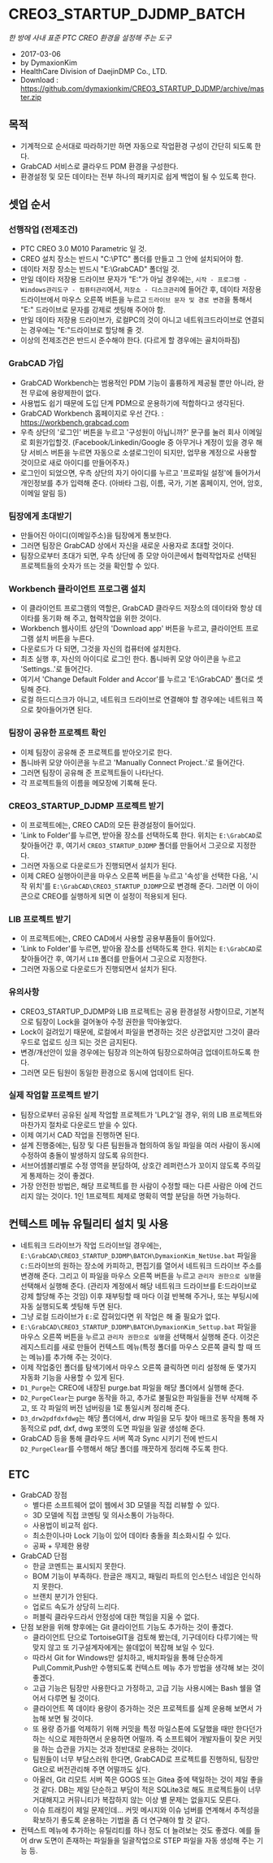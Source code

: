 
# CREO3_STARTUP_DJDMP_BATCH

_한 방에 사내 표준 PTC CREO 환경을 설정해 주는 도구_

* 2017-03-06
* by DymaxionKim
* HealthCare Division of DaejinDMP Co., LTD.
* Download : <https://github.com/dymaxionkim/CREO3_STARTUP_DJDMP/archive/master.zip>

## 목적
* 기계적으로 순서대로 따라하기만 하면 자동으로 작업환경 구성이 간단히 되도록 한다.
* GrabCAD 서비스로 클라우드 PDM 환경을 구성한다.
* 환경설정 및 모든 데이타는 전부 하나의 패키지로 쉽게 백업이 될 수 있도록 한다.


## 셋업 순서

### 선행작업 (전제조건)
* PTC CREO 3.0 M010 Parametric 일 것.
* CREO 설치 장소는 반드시 "C:\PTC" 폴더를 만들고 그 안에 설치되어야 함.
* 데이타 저장 장소는 반드시 "E:\GrabCAD" 폴더일 것.
* 만일 데이타 저장용 드라이브 문자가 "E:"가 아닐 경우에는, `시작 - 프로그램 - Windows관리도구 - 컴퓨터관리`에서, `저장소 - 디스크관리`에 들어간 후, 데이타 저장용 드라이브에서 마우스 오른쪽 버튼을 누르고 `드라이브 문자 및 경로 변경`을 통해서 "E:" 드라이브로 문자를 강제로 셋팅해 주어야 함.
* 만일 데이타 저장용 드라이브가, 로컬PC의 것이 아니고 네트워크드라이브로 연결되는 경우에는 "E:"드라이브로 할당해 줄 것.
* 이상의 전제조건은 반드시 준수해야 한다. (다르게 할 경우에는 골치아파짐)

### GrabCAD 가입
* GrabCAD Workbench는 범용적인 PDM 기능이 훌륭하게 제공될 뿐만 아니라, 완전 무료에 용량제한이 없다.
* 사용법도 쉽기 때문에 도입 단계 PDM으로 운용하기에 적합하다고 생각된다.
* GrabCAD Workbench 홈페이지로 우선 간다. : https://workbench.grabcad.com
* 우측 상단의 '로그인' 버튼을 누르고 '구성원이 아닙니까?' 문구를 눌러 회사 이메일로 회원가입할것.  (Facebook/Linkedin/Google 중 아무거나 계정이 있을 경우 해당 서비스 버튼을 누르면 자동으로 소셜로그인이 되지만, 업무용 계정으로 사용할 것이므로 새로 아이디를 만들어주자.)
* 로그인이 되었으면, 우측 상단의 자기 아이디를 누르고 '프로파일 설정'에 들어가서 개인정보를 추가 입력해 준다. (아바타 그림, 이름, 국가, 기본 홈페이지, 언어, 암호, 이메일 알림 등)

### 팀장에게 초대받기
* 만들어진 아이디(이메일주소)을 팀장에게 통보한다.
* 그러면 팀장은 GrabCAD 상에서 자신을 새로운 사용자로 초대할 것이다.
* 팀장으로부터 초대가 되면, 우측 상단에 종 모양 아이콘에서 협력작업자로 선택된 프로젝트들의 숫자가 뜨는 것을 확인할 수 있다.

### Workbench 클라이언트 프로그램 설치
* 이 클라이언트 프로그램의 역할은, GrabCAD 클라우드 저장소의 데이타와 항상 데이타를 동기화 해 주고, 협력작업을 위한 것이다.
* Workbench 웹사이트 상단의 'Download app' 버튼을 누르고, 클라이언트 프로그램 설치 버튼을 누른다.
* 다운로드가 다 되면, 그것을 자신의 컴퓨터에 설치한다.
* 최초 실행 후, 자신의 아이디로 로그인 한다.  톱니바퀴 모양 아이콘을 누르고 'Settings..'로 들어간다.
* 여기서 'Change Default Folder and Accor'를 누르고 'E:\GrabCAD' 폴더로 셋팅해 준다.
* 로컬 하드디스크가 아니고, 네트워크 드라이브로 연결해야 할 경우에는 네트워크 쪽으로 찾아들어가면 된다.

### 팀장이 공유한 프로젝트 확인
* 이제 팀장이 공유해 준 프로젝트를 받아오기로 한다.
* 톱니바퀴 모양 아이콘을 누르고 'Manually Connect Project..'로 들어간다.
* 그러면 팀장이 공유해 준 프로젝트들이 나타난다.
* 각 프로젝트들의 이름을 메모장에 기록해 둔다.

### CREO3_STARTUP_DJDMP 프로젝트 받기
* 이 프로젝트에는, CREO CAD의 모든 환경설정이 들어있다.
* 'Link to Folder'를 누르면, 받아올 장소를 선택하도록 한다.  위치는 `E:\GrabCAD`로 찾아들어간 후, 여기서 `CREO3_STARTUP_DJDMP` 폴더를 만들어서 그곳으로 지정한다.
* 그러면 자동으로 다운로드가 진행되면서 설치가 된다.
* 이제 CREO 실행아이콘을 마우스 오른쪽 버튼을 누르고 '속성'을 선택한 다음, '시작 위치'를 `E:\GrabCAD\CREO3_STARTUP_DJDMP`으로 변경해 준다.  그러면 이 아이콘으로 CREO를 실행하게 되면 이 설정이 적용되게 된다.

### LIB 프로젝트 받기
* 이 프로젝트에는, CREO CAD에서 사용할 공용부품들이 들어있다.
* 'Link to Folder'를 누르면, 받아올 장소를 선택하도록 한다.  위치는 `E:\GrabCAD`로 찾아들어간 후, 여기서 `LIB` 폴더를 만들어서 그곳으로 지정한다.
* 그러면 자동으로 다운로드가 진행되면서 설치가 된다.

### 유의사항
* CREO3_STARTUP_DJDMP와 LIB 프로젝트는 공용 환경설정 사항이므로, 기본적으로 팀장이 Lock을 걸어놓아 수정 권한을 막아놓았다.
* Lock이 걸려있기 때문에, 로컬에서 파일을 변경하는 것은 상관없지만 그것이 클라우드로 업로드 싱크 되는 것은 금지된다.
* 변경/개선안이 있을 경우에는 팀장과 의논하여 팀장으로하여금 업데이트하도록 한다.
* 그러면 모든 팀원이 동일한 환경으로 동시에 업데이트 된다.

### 실제 작업할 프로젝트 받기
* 팀장으로부터 공유된 실제 작업할 프로젝트가 'LPL2'일 경우, 위의 LIB 프로젝트와 마찬가지 절차로 다운로드 받을 수 있다.
* 이제 여기서 CAD 작업을 진행하면 된다.
* 설계 진행중에는, 팀장 및 다른 팀원들과 협의하여 동일 파일을 여러 사람이 동시에 수정하여 충돌이 발생하지 않도록 유의한다.
* 서브어셈블리별로 수정 영역을 분담하여, 상호간 레퍼런스가 꼬이지 않도록 주의깊게 통제하는 것이 좋겠다.
* 가장 안전한 방법은, 해당 프로젝트를 한 사람이 수정할 때는 다른 사람은 아에 건드리지 않는 것이다.  1인 1프로젝트 체제로 명확히 역할 분담을 하면 가능하다.


## 컨텍스트 메뉴 유틸리티 설치 및 사용
* 네트워크 드라이브가 작업 드라이브일 경우에는, `E:\GrabCAD\CREO3_STARTUP_DJDMP\BATCH\DymaxionKim_NetUse.bat` 파일을 `C:`드라이브의 원하는 장소에 카피하고, 편집기를 열어서 네트워크 드라이브 주소를 변경해 준다.  그리고 이 파일을 마우스 오른쪽 버튼을 누르고 `관리자 권한으로 실행`을 선택해서 실행해 준다. (관리자 계정에서 해당 네트워크 드라이브를 E:드라이브로 강제 할당해 주는 것임)  이후 재부팅할 때 마다 이걸 반복해 주거나, 또는 부팅시에 자동 실행되도록 셋팅해 두면 된다.
* 그냥 로컬 드라이브가 `E:`로 잡혀있다면 위 작업은 해 줄 필요가 없다.
* `E:\GrabCAD\CREO3_STARTUP_DJDMP\BATCH\DymaxionKim_Settup.bat` 파일을 마우스 오른쪽 버튼을 누르고 `관리자 권한으로 실행`을 선택해서 실행해 준다.  이것은 레지스트리를 새로 만들어 컨텍스트 메뉴(특정 폴더를 마우스 오른쪽 클릭 할 때 뜨는 메뉴)를 추가해 주는 것이다.
* 이제 작업중인 폴더를 탐색기에서 마우스 오른쪽 클릭하면 미리 설정해 둔 몇가지 자동화 기능을 사용할 수 있게 된다.
* `D1_Purge`는 CREO에 내장된 purge.bat 파일을 해당 폴더에서 실행해 준다.
* `D2_PurgeClear`는 purge 동작을 하고, 추가로 불필요한 파일들을 전부 삭제해 주고, 또 각 파일의 버전 넘버링을 1로 통일시켜 정리해 준다.
* `D3_drw2pdfdxfdwg`는 해당 폴더에서, drw 파일을 모두 찾아 매크로 동작을 통해 자동적으로 pdf, dxf, dwg 포멧의 도면 파일을 일괄 생성해 준다.
* GrabCAD 등을 통해 클라우드 서버 쪽과 Sync 시키기 전에 반드시 `D2_PurgeClear`를 수행해서 해당 폴더를 깨끗하게 정리해 주도록 한다.


## ETC
* GrabCAD 장점
  - 별다른 소프트웨어 없이 웹에서 3D 모델을 직접 리뷰할 수 있다.
  - 3D 모델에 직접 코멘팅 및 의사소통이 가능하다.
  - 사용법이 비교적 쉽다.
  - 최소한이나마 Lock 기능이 있어 데이타 충돌을 최소화시킬 수 있다.
  - 공짜 + 무제한 용량
* GrabCAD 단점
  - 한글 코멘트는 표시되지 못한다.
  - BOM 기능이 부족하다.  한글은 깨지고, 패밀리 파트의 인스턴스 네임은 인식하지 못한다.
  - 브랜치 분기가 안된다.
  - 업로드 속도가 상당히 느리다.
  - 퍼블릭 클라우드라서 안정성에 대한 책임을 지울 수 없다.
* 단점 보완을 위해 향후에는 Git 클라이언트 기능도 추가하는 것이 좋겠다.
  - 클라이언트 단으로 TortoiseGIT을 검토해 봤는데, 기구데이타 다루기에는 딱 맞지 않고 또 기구설계자에게는 쓸데없이 복잡해 보일 수 있다.
  - 따라서 Git for Windows만 설치하고, 배치파일을 통해 단순하게 Pull,Commit,Push만 수행되도록 컨텍스트 메뉴 추가 방법을 생각해 보는 것이 좋겠다.
  - 고급 기능은 팀장만 사용한다고 가정하고, 고급 기능 사용시에는 Bash 쉘을 열어서 다루면 될 것이다.
  - 클라이언트 쪽 데이타 용량이 증가하는 것은 프로젝트를 실제 운용해 보면서 가늠해 보면 될 것이다.
  - 또 용량 증가를 억제하기 위해 커밋을 특정 마일스톤에 도달했을 때만 한다던가 하는 식으로 제한하면서 운용하면 어떨까.  즉 소프트웨어 개발자들이 잦은 커밋을 하는 습관을 가지는 것과 정반대로 운용하는 것이다.
  - 팀원들이 너무 부담스러워 한다면, GrabCAD로 프로젝트를 진행하되, 팀장만 Git으로 버전관리해 주면 어떨까도 싶다.
  - 아울러, Git 리모트 서버 쪽은 GOGS 또는 Gitea 중에 택일하는 것이 제일 좋을 것 같다.  DB는 제일 단순하고 부담이 적은 SQLite3로 해도 프로젝트들이 너무 거대해지고 커뮤니티가 복잡하지 않는 이상 별 문제는 없을지도 모른다.
  - 이슈 트래킹이 제일 문제인데...  커밋 메시지와 이슈 넘버를 연계해서 추적성을 확보하기 좋도록 운용하는 기법을 좀 더 연구해야 할 것 같다.
* 컨텍스트 메뉴에 추가하는 유틸리티를 하나 정도 더 늘려보는 것도 좋겠다.  예를 들어 drw 도면이 존재하는 파일들을 일괄작업으로 STEP 파일을 자동 생성해 주는 기능 등.

